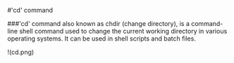 #'cd' command

###'cd' command also known as chdir (change directory), is a command-line shell command used to change the current working directory in various operating systems. It can be used in shell scripts and batch files.

!(cd.png)
